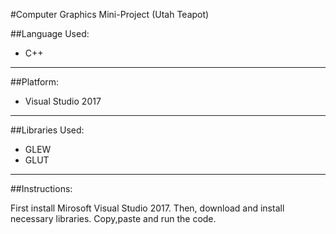 #Computer Graphics Mini-Project (Utah Teapot)

##Language Used:

* C++
---
##Platform:

* Visual Studio 2017
---
##Libraries Used:

* GLEW
* GLUT
---
##Instructions:

First install Mirosoft Visual Studio 2017. Then, download and install necessary libraries. Copy,paste and run the code.
